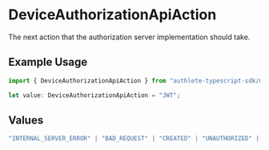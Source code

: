 # DeviceAuthorizationApiAction

The next action that the authorization server implementation should take.

## Example Usage

```typescript
import { DeviceAuthorizationApiAction } from "authlete-typescript-sdk/models/operations";

let value: DeviceAuthorizationApiAction = "JWT";
```

## Values

```typescript
"INTERNAL_SERVER_ERROR" | "BAD_REQUEST" | "CREATED" | "UNAUTHORIZED" | "FORBIDDEN" | "JSON" | "JWT" | "OK"
```
